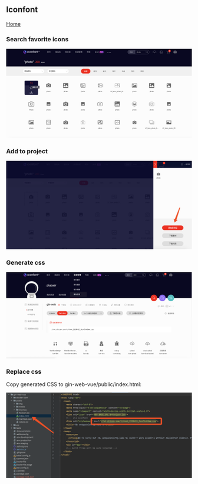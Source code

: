 ## Iconfont

[Home](https://www.iconfont.cn/)

### Search favorite icons

<a target="_blank" href="https://github.com/piupuer/gin-web-images/blob/master/docs/iconfont/search.jpeg?raw=true">
<img src="https://github.com/piupuer/gin-web-images/blob/master/docs/iconfont/search.jpeg?raw=true" width="600" />
</a>

### Add to project

<a target="_blank" href="https://github.com/piupuer/gin-web-images/blob/master/docs/iconfont/save.jpeg?raw=true">
<img src="https://github.com/piupuer/gin-web-images/blob/master/docs/iconfont/save.jpeg?raw=true" width="600" />
</a>

### Generate css

<a target="_blank" href="https://github.com/piupuer/gin-web-images/blob/master/docs/iconfont/css.jpeg?raw=true">
<img src="https://github.com/piupuer/gin-web-images/blob/master/docs/iconfont/css.jpeg?raw=true" width="600" />
</a>

### Replace css

Copy generated CSS to gin-web-vue/public/index.html:

<a target="_blank" href="https://github.com/piupuer/gin-web-images/blob/master/docs/iconfont/code.jpeg?raw=true">
<img src="https://github.com/piupuer/gin-web-images/blob/master/docs/iconfont/code.jpeg?raw=true" width="600" />
</a>


